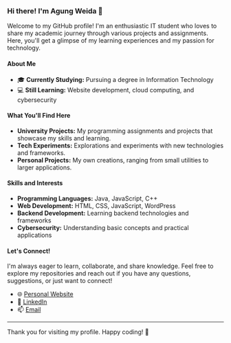 ### Hi there! I'm Agung Weida 👋

Welcome to my GitHub profile! I'm an enthusiastic IT student who loves to share my academic journey through various projects and assignments. Here, you'll get a glimpse of my learning experiences and my passion for technology.

#### About Me
- 🎓 **Currently Studying:** Pursuing a degree in Information Technology
- 💻 **Still Learning:** Website development, cloud computing, and cybersecurity

#### What You'll Find Here
- **University Projects:** My programming assignments and projects that showcase my skills and learning.
- **Tech Experiments:** Explorations and experiments with new technologies and frameworks.
- **Personal Projects:** My own creations, ranging from small utilities to larger applications.

#### Skills and Interests
- **Programming Languages:** Java, JavaScript, C++
- **Web Development:** HTML, CSS, JavaScript, WordPress
- **Backend Development:** Learning backend technologies and frameworks
- **Cybersecurity:** Understanding basic concepts and practical applications

#### Let's Connect!
I'm always eager to learn, collaborate, and share knowledge. Feel free to explore my repositories and reach out if you have any questions, suggestions, or just want to connect!

- 🌐 [Personal Website](https://agungweida.com)
- 💼 [LinkedIn](https://www.linkedin.com/in/agungweida)
- 📫 [Email](mailto:gungdeweida8@gmail.com)

---

Thank you for visiting my profile. Happy coding! 🚀
